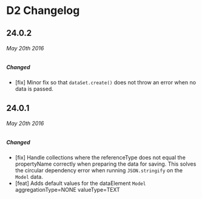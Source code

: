 # D2 Changelog

## 24.0.2
###### _May 20th 2016_

##### Changed

- [fix] Minor fix so that `dataSet.create()` does not throw an error when no data is passed.

## 24.0.1
###### _May 20th 2016_

##### Changed

- [fix] Handle collections where the referenceType does not equal the propertyName correctly when preparing the data for saving. This solves the circular dependency error when running `JSON.stringify` on the `Model` data.
- [feat] Adds default values for the dataElement `Model` aggregationType=NONE valueType=TEXT

